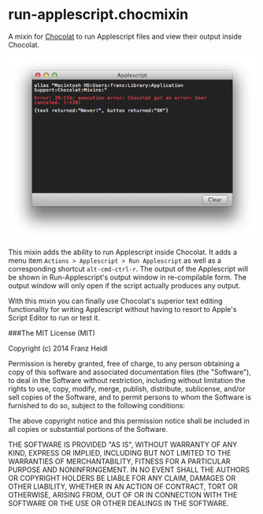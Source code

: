 # run-applescript.chocmixin

A mixin for [Chocolat](http://www.chocolatapp.com) to run Applescript files and view their output inside Chocolat.

![run-applescript.chocmixin console screenshot](http://github.com/franzheidl/run-applescript.chocmixin/raw/master/screenshot/run-applescript.png)

This mixin adds the ability to run Applescript inside Chocolat. It adds a menu item `Actions > Applescript > Run Applescript` as well as a corresponding shortcut `alt-cmd-ctrl-r`. The output of the Applescript will be shown in Run-Applescript's output window in re-compilable form. The output window will only open if the script actually produces any output.

With this mixin you can finally use Chocolat's superior text editing functionality for writing Applescript without having to resort to Apple's Script Editor to run or test it.

###The MIT License (MIT)


Copyright (c) 2014 Franz Heidl

Permission is hereby granted, free of charge, to any person obtaining a copy
of this software and associated documentation files (the "Software"), to deal
in the Software without restriction, including without limitation the rights
to use, copy, modify, merge, publish, distribute, sublicense, and/or sell
copies of the Software, and to permit persons to whom the Software is
furnished to do so, subject to the following conditions:

The above copyright notice and this permission notice shall be included in
all copies or substantial portions of the Software.

THE SOFTWARE IS PROVIDED "AS IS", WITHOUT WARRANTY OF ANY KIND, EXPRESS OR
IMPLIED, INCLUDING BUT NOT LIMITED TO THE WARRANTIES OF MERCHANTABILITY,
FITNESS FOR A PARTICULAR PURPOSE AND NONINFRINGEMENT. IN NO EVENT SHALL THE
AUTHORS OR COPYRIGHT HOLDERS BE LIABLE FOR ANY CLAIM, DAMAGES OR OTHER
LIABILITY, WHETHER IN AN ACTION OF CONTRACT, TORT OR OTHERWISE, ARISING FROM,
OUT OF OR IN CONNECTION WITH THE SOFTWARE OR THE USE OR OTHER DEALINGS IN
THE SOFTWARE.